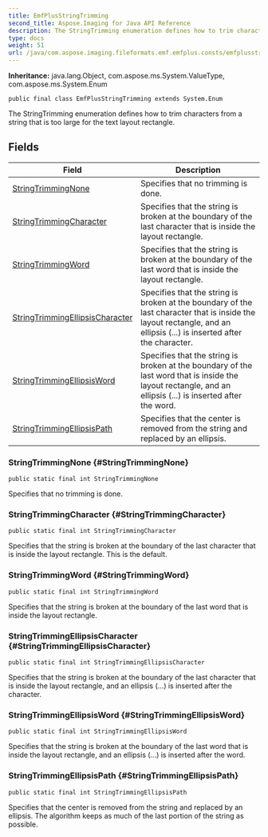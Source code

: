 ```yaml
---
title: EmfPlusStringTrimming
second_title: Aspose.Imaging for Java API Reference
description: The StringTrimming enumeration defines how to trim characters from a string that is too large for the text layout rectangle.
type: docs
weight: 51
url: /java/com.aspose.imaging.fileformats.emf.emfplus.consts/emfplusstringtrimming/
---
```

**Inheritance:**
java.lang.Object, com.aspose.ms.System.ValueType, com.aspose.ms.System.Enum
```
public final class EmfPlusStringTrimming extends System.Enum
```

The StringTrimming enumeration defines how to trim characters from a string that is too large for the text layout rectangle.
## Fields

| Field | Description |
| --- | --- |
| [StringTrimmingNone](#StringTrimmingNone) | Specifies that no trimming is done. |
| [StringTrimmingCharacter](#StringTrimmingCharacter) | Specifies that the string is broken at the boundary of the last character that is inside the layout rectangle. |
| [StringTrimmingWord](#StringTrimmingWord) | Specifies that the string is broken at the boundary of the last word that is inside the layout rectangle. |
| [StringTrimmingEllipsisCharacter](#StringTrimmingEllipsisCharacter) | Specifies that the string is broken at the boundary of the last character that is inside the layout rectangle, and an ellipsis (...) is inserted after the character. |
| [StringTrimmingEllipsisWord](#StringTrimmingEllipsisWord) | Specifies that the string is broken at the boundary of the last word that is inside the layout rectangle, and an ellipsis (...) is inserted after the word. |
| [StringTrimmingEllipsisPath](#StringTrimmingEllipsisPath) | Specifies that the center is removed from the string and replaced by an ellipsis. |
### StringTrimmingNone {#StringTrimmingNone}
```
public static final int StringTrimmingNone
```


Specifies that no trimming is done.

### StringTrimmingCharacter {#StringTrimmingCharacter}
```
public static final int StringTrimmingCharacter
```


Specifies that the string is broken at the boundary of the last character that is inside the layout rectangle. This is the default.

### StringTrimmingWord {#StringTrimmingWord}
```
public static final int StringTrimmingWord
```


Specifies that the string is broken at the boundary of the last word that is inside the layout rectangle.

### StringTrimmingEllipsisCharacter {#StringTrimmingEllipsisCharacter}
```
public static final int StringTrimmingEllipsisCharacter
```


Specifies that the string is broken at the boundary of the last character that is inside the layout rectangle, and an ellipsis (...) is inserted after the character.

### StringTrimmingEllipsisWord {#StringTrimmingEllipsisWord}
```
public static final int StringTrimmingEllipsisWord
```


Specifies that the string is broken at the boundary of the last word that is inside the layout rectangle, and an ellipsis (...) is inserted after the word.

### StringTrimmingEllipsisPath {#StringTrimmingEllipsisPath}
```
public static final int StringTrimmingEllipsisPath
```


Specifies that the center is removed from the string and replaced by an ellipsis. The algorithm keeps as much of the last portion of the string as possible.

